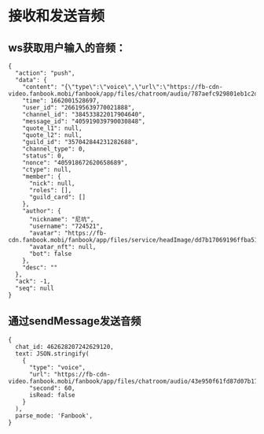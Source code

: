 <!--
 * @Author: benny
 * @Date: 2023-04-28 17:23:12
 * @LastEditTime: 2023-04-28 17:33:51
 * @LastEditors: benny
 * @Description: 
 * @FilePath: /fanbook-bot-dall-e-2/Users/ids/Documents/aigc/websocket-doc/接收和发送音频.md
-->
# 接收和发送音频

## ws获取用户输入的音频：
```
{
  "action": "push",
  "data": {
    "content": "{\"type\":\"voice\",\"url\":\"https://fb-cdn-video.fanbook.mobi/fanbook/app/files/chatroom/audio/787aefc929801eb1c2d589a4025d609b.aac\",\"path\":\"/data/user/0/com.idreamsky.buff/cache/voice/1662001525887.aac\",\"second\":3,\"isRead\":false}",
    "time": 1662001528697,
    "user_id": "266195639770021888",
    "channel_id": "384533822017904640",
    "message_id": "405919039790030848",
    "quote_l1": null,
    "quote_l2": null,
    "guild_id": "357042844231282688",
    "channel_type": 0,
    "status": 0,
    "nonce": "405918672620658689",
    "ctype": null,
    "member": {
      "nick": null,
      "roles": [],
      "guild_card": []
    },
    "author": {
      "nickname": "尼坑",
      "username": "724521",
      "avatar": "https://fb-cdn.fanbook.mobi/fanbook/app/files/service/headImage/dd7b17069196ffba51c27a26aa1c1204.jpg",
      "avatar_nft": null,
      "bot": false
    },
    "desc": ""
  },
  "ack": -1,
  "seq": null
}

```


## 通过sendMessage发送音频

```
{
  chat_id: 462628207242629120,
  text: JSON.stringify(
    {
      "type": "voice",
      "url": "https://fb-cdn-video.fanbook.mobi/fanbook/app/files/chatroom/audio/43e950f61fd87d07b1770b29b6b6d596.aac",
      "second": 60,
      isRead: false
    }
  ),
  parse_mode: 'Fanbook',
}
```

